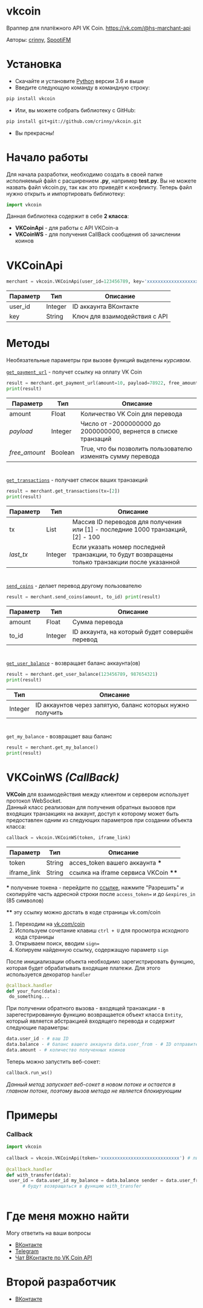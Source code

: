 # vkcoin  
Враппер для платёжного API VK Coin. https://vk.com/@hs-marchant-api

Авторы: [crinny](https://github.com/crinny), [SpootiFM](https://github.com/SpootiFM)
# Установка  
* Скачайте и установите [Python](https://www.python.org/downloads/) версии 3.6 и выше  
* Введите следующую команду в командную строку:  
```bash  
pip install vkcoin  
```  
* Или, вы можете собрать библиотеку с GitHub:  
```bash  
pip install git+git://github.com/crinny/vkcoin.git  
```  
* Вы прекрасны!  
# Начало работы  
Для начала разработки, необходимо создать в своей папке исполняемый файл с расширением **.py**, например **test.py**. Вы не можете назвать файл vkcoin.py, так как это приведёт к конфликту. Теперь файл нужно открыть и импортировать библиотеку:  
```python  
import vkcoin  
```  
Данная библиотека содержит в себе **2 класса**:  
- **VKCoinApi** - для работы с API VKCoin-а  
- **VKCoinWS** - для получения CallBack сообщения об зачислении коинов  
  
# VKCoinApi  
```python  
merchant = vkcoin.VKCoinApi(user_id=123456789, key='xxxxxxxxxxxxxxxxxxxxxxxxxxxxxxxxxxxxxxxxxxxxxxxxxx')  
```  
|Параметр|Тип|Описание|  
|-|-|-|  
|user_id|Integer|ID аккаунта ВКонтакте|  
|key|String|Ключ для взаимодействия с API|  
# Методы  
Необязательные параметры при вызове функций выделены _курсивом_.  
  
[`get_payment_url`](https://vk.com/@hs-marchant-api?anchor=ssylka-na-oplatu) - получет ссылку на оплату VK Coin  
```python  
result = merchant.get_payment_url(amount=10, payload=78922, free_amount=False)  
print(result)  
```  
|Параметр|Тип|Описание|  
|-|-|-|  
|amount|Float|Количество VK Coin для перевода|  
|_payload_|Integer|Число от -2000000000 до 2000000000, вернется в списке транзаций|  
|_free_amount_|Boolean|True, что бы позволить пользователю изменять сумму перевода|  
#  
[`get_transactions`](https://vk.com/@hs-marchant-api?anchor=poluchenie-spiska-tranzaktsy) - получает список ваших транзакций  
```python  
result = merchant.get_transactions(tx=[2])  
print(result)  
```  
|Параметр|Тип|Описание|  
|-|-|-|  
|tx|List|Массив ID переводов для получения или [1] - последние 1000 транзакций, [2] - 100|  
|_last_tx_|Integer|Если указать номер последней транзакции, то будут возвращены только транзакции после указанной|  
#  
[`send_coins`](https://vk.com/@hs-marchant-api?anchor=perevod) - делает перевод другому пользователю  
```python  
result = merchant.send_coins(amount, to_id) print(result)  
```  
|Параметр|Тип|Описание|  
|-|-|-|  
|amount|Float|Сумма перевода|  
|to_id|Integer|ID аккаунта, на который будет совершён перевод|  
#  
[`get_user_balance`](https://vk.com/@hs-marchant-api?anchor=poluchenie-balansa) - возвращает баланс аккаунта(ов)  
```python  
result = merchant.get_user_balance(123456789, 987654321)  
print(result)  
```  
|Тип|Описание|  
|-|-|  
Integer|ID аккаунтов через запятую, баланс которых нужно получить|  
#  
`get_my_balance` - возвращает ваш баланс  
```python  
result = merchant.get_my_balance()  
print(result)  
```  
  
# VKCoinWS _(CallBack)_  
**VKCoin** для взаимодействия между клиентом и сервером использует протокол WebSocket.  
Данный класс реализован для получения обратных вызовов при входящих транзакциях на аккаунт, доступ к которому может быть предоставлен одним из следующих параметров при создании объекта класса:  
```python  
callback = vkcoin.VKCoinWS(token, iframe_link)  
```  
|Параметр|Тип|Описание|  
|-|-|-|  
|token|String|acces_token вашего аккаунта **\***|  
|iframe_link|String|ссылка на iframe сервиса VKCoin **\*\***|  
  
**\*** получение токена - перейдите по [ссылке](https://vk.cc/9f4IXA), нажмите "Разрешить" и скопируйте часть адресной строки после `access_token=` и до `&expires_in` (85 символов)  
  
**\*\*** эту ссылку можно достать в коде страницы vk.com/coin  
1. Переходим на [vk.com/coin](http://vk.com/coin)  
2. Используем сочетание клавиш ```ctrl + U``` для просмотра исходного кода страницы  
3. Открываем поиск, вводим `sign=`  
4. Копируем найденную ссылку, содержащую параметр `sign`  
  
После инициализации объекта необходимо зарегистрировать функцию, которая будет обрабатывать входящие платежи. Для этого используется декоратор `handler`  
```python  
@callback.handler  
def your_func(data):  
 do_something...
```  
При получении обратного вызова - входящей транзакции - в зарегестрированную функцию возвращается объект класса `Entity`, который является абстракцией входящего перевода и содержит следующие параметры:  
```python  
data.user_id - # ваш ID  
data.balance - # баланс вашего аккаунта data.user_from - # ID отправителя (инициатор входящей транзакции)  
data.amount - # количество полученных коинов  
```  
Теперь можно запустить веб-сокет:
```python
callback.run_ws()
```
_Данный метод запускает веб-сокет в новом потоке и остается в главном потоке, поэтому вызов метода не является блокирующим_
  
  
# Примеры  
### Callback  
```python  
import vkcoin  
  
callback = vkcoin.VKCoinApi(token='xxxxxxxxxxxxxxxxxxxxxxxxxxxxx') # либо ссылка на iframe  
  
@callback.handler  
def with_transfer(data):  
 user_id = data.user_id my_balance = data.balance sender = data.user_from amount = data.amount  callback.run_ws()  # запускаем веб-сокет - все входящие платежи   
      # будут возвращаться в функцию with_transfer  
  
```  
  
# Где меня можно найти  
Могу ответить на ваши вопросы  
* [ВКонтакте](https://vk.com/crinny)  
* [Telegram](https://t.me/truecrinny)  
* [Чат ВКонтакте по VK Coin API](https://vk.me/join/AJQ1d5eSUQ81wnwgfHSRktCi)

# Второй разработчик
* [ВКонтакте](https://vk.com/edgar_gorobchuk)
